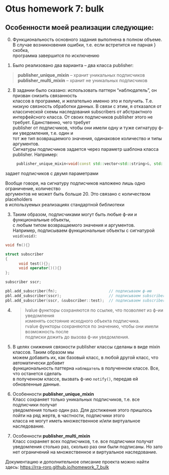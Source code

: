 # Otus homework 7: bulk

## Особенности моей реализации следующие:

0) Функциональность основного задания выполнена в полном объеме.<br>
   В случае возникновения ошибки, т.е. если встретится не парная } скобка,<br>
   программа завершится по исключению

1)	Было реализовано два варианта – два класса publisher:
> **publisher_unique_mixin** – хранит уникальных подписчиков<br>
> **publisher_multi_mixin** – хранит не уникальных подписчиков

2)	В задании было сказано: использовать паттерн “наблюдатель”, он призван снизить связанность <br>
классов в программе, и желательно именно это и получить. Т.е. низкую связность обработки данных.
В связи с этим, я отказался от классической схемы наследования subscribers от абстрактного <br>
интерфейсного класса. От своих подписчиков publisher этого не требует. Единственно, чего требует <br>
publisher от подписчиков, чтобы они имели одну и туже сигнатуру ф-ии уведомления, т.е. один и <br>
тот же тип возвращаемого значения, одинаковое количество и типы аргументов.  
Сигнатуры подписчиков задается через параметр шаблона класса publisher. Например:
```cpp
     publisher_unique_mixin<void(const std::vector<std::string>&, std::time_t)>
```
задает подписчиков с двумя параметрами

Вообще говоря, на сигнатуру подписчиков наложено лишь одно ограничение, количество <br>
аргументов не может быть больше 20. Это связано с количеством placeholders <br>
в используемых реализациях стандартной библиотеки

3)	Таким образом, подписчиками могут быть любые ф-ии и функциональные объекты, <br>
с любым типом возвращаемого значения и аргументов.<br>
Например, подписываем функциональные объекты с сигнатурой `void(void)`:
```cpp
void fn(){}

struct subscriber
{
      void test(){};
      void operator()(){}
};

subscriber sscr;

pbl.add_subscriber(fn);                       // подписываем ф-ию
pbl.add_subscriber(sscr);                     // подписываем subscriber::operator()
pbl.add_subscriber(sscr, &subscriber::test);  // подписываем subscriber::test()

```

4)	>lvalue функторы сохраняются по ссылке, что позволяет из ф-ии уведомления <br>
    изменять состояние исходного объекта подписчика.<br>
    >rvalue функторы сохраняются по значению, чтобы они имели возможность после <br>
    подписки дожить до вызова ф-ии уведомления.

5)	В целях снижения связности publisher классы сделаны в виде mixin классов. Таким образом мы <br>
    можем добавить их, как базовый класс, в любой другой класс, что автоматически добавит <br>
    функциональность паттерна `наблюдатель` в полученном классе. Все, что останется сделать <br>
    в полученном классе, вызвать ф-ию `notify()`, передав ей обновленные данные.

6)  Особенности **publisher_unique_mixin**<br>
    Класс сохраняет только уникальных подписчиков, т.е. все подписчики получат <br>
    уведомления только один раз.
    Для достижения этого пришлось пойти на ряд жертв, в частности, подписчики этого <br>
    класса не могут иметь множественное и/или виртуальное наследование.

6)  Особенности **publisher_multi_mixin**<br>
    Класс сохраняет всех подписчиков, т.е. все подписчики получат <br>
    уведомления столько раз, сколько раз они были подписаны.
    Но зато нет ограничений на множественное и виртуальное наследование.

    
Документацию и дополнительное описание проекта можно найти здесь:
https://rra-roro.github.io/homework_7_bulk
